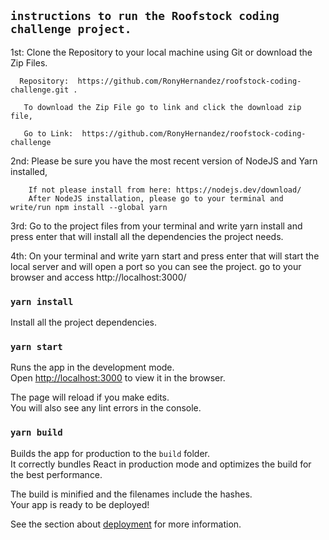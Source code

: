 ## `instructions to run the Roofstock coding challenge project.`

1st: Clone the Repository to your local machine using Git or download the Zip Files.

      Repository:  https://github.com/RonyHernandez/roofstock-coding-challenge.git .
    
       To download the Zip File go to link and click the download zip file,

       Go to Link:  https://github.com/RonyHernandez/roofstock-coding-challenge


2nd: Please be sure you have the most recent version of NodeJS and Yarn installed,  
            
        If not please install from here: https://nodejs.dev/download/ 
        After NodeJS installation, please go to your terminal and write/run npm install --global yarn

                           
3rd: Go to the project files from your terminal and write yarn install and press enter that will install all the dependencies the project needs.

4th: On your terminal and write yarn start and press enter that will start the local server and will open a port so you can see the project.
        go to your browser and access http://localhost:3000/

### `yarn install`

Install all the project dependencies.

### `yarn start`

Runs the app in the development mode.\
Open [http://localhost:3000](http://localhost:3000) to view it in the browser.

The page will reload if you make edits.\
You will also see any lint errors in the console.

### `yarn build`

Builds the app for production to the `build` folder.\
It correctly bundles React in production mode and optimizes the build for the best performance.

The build is minified and the filenames include the hashes.\
Your app is ready to be deployed!

See the section about [deployment](https://facebook.github.io/create-react-app/docs/deployment) for more information.
